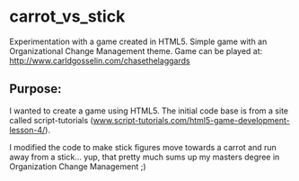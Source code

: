 # carrot_vs_stick
Experimentation with a game created in HTML5.  Simple game with an Organizational Change Management theme.
Game can be played at:  http://www.carldgosselin.com/chasethelaggards

## Purpose:
I wanted to create a game using HTML5.  The initial code base is from a site called script-tutorials (www.script-tutorials.com/html5-game-development-lesson-4/).  

I modified the code to make stick figures move towards a carrot and run away from a stick... yup, that pretty much sums up my masters degree in Organization Change Management ;)
